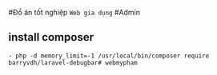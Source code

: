 #Đồ án tốt nghiệp
`Web gia dụng` 
    #Admin
    
## install composer 
    - php -d memory_limit=-1 /usr/local/bin/composer require barryvdh/laravel-debugbar# webmypham
